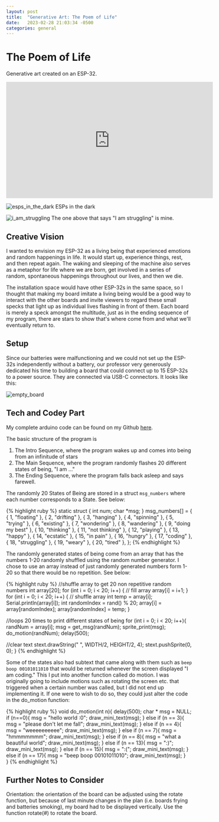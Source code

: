 ```yaml
---
layout: post
title:  "Generative Art: The Poem of Life"
date:   2023-02-28 21:03:34 -0500
categories: general
---
```


# The Poem of Life
Generative art created on an ESP-32.

<iframe width="560" height="315" src="https://www.youtube.com/embed/4seEMUTgprs" title="YouTube video player" frameborder="0" allow="accelerometer; autoplay; clipboard-write; encrypted-media; gyroscope; picture-in-picture; web-share" allowfullscreen></iframe>

![esps_in_the_dark](/MeMakey/assets/esps_in_the_dark.jpeg)
ESPs in the dark

![i_am_struggling](/MeMakey/assets/i_am_struggling.jpeg)
The one above that says "I am struggling" is mine.

## Creative Vision
I wanted to envision my ESP-32 as a living being that experienced emotions and random happenings in life. It would start up, experience things, rest, and then repeat again. The waking and sleeping of the machine also serves as a metaphor for life where we are born, get involved in a series of random, spontaneous happenings throughout our lives, and then we die.

The installation space would have other ESP-32s in the same space, so I thought that making my board imitate a living being would be a good way to interact with the other boards and invite viewers to regard these small specks that light up as individual lives flashing in front of them. Each board is merely a speck amongst the multitude, just as in the ending sequence of my program, there are stars to show that's where come from and what we'll eventually return to.

## Setup
Since our batteries were malfunctioning and we could not set up the ESP-32s independently without a battery, our professor very generously dedicated his time to building a board that could connect up to 15 ESP-32s to a power source. They are connected via USB-C connectors. It looks like this:

![empty_board](/MeMakey/assets/empty_board.jpg)

## Tech and Codey Part
My complete arduino code can be found on my Github [here](https://github.com/SamIAm2000/CS-3930-Creative-Embedded-Systems/tree/main/Module_1).

The basic structure of the program is 
1. The Intro Sequence, where the program wakes up and comes into being from an infinitude of stars
2. The Main Sequence, where the program randomly flashes 20 different states of being, "I am ..."
3. The Ending Sequence, where the program falls back asleep and says farewell.

The randomly 20 States of Being are stored in a struct `msg_numbers` where each number corresponds to a State. See below:

{% highlight ruby %}
static struct {
  int num; 
  char *msg;
} msg_numbers[] = {
	{ 1, "floating" },
	{ 2, "drifting" },
	{ 3, "hanging" },
	{ 4, "spinning" },
	{ 5, "trying" },
	{ 6, "existing" },
	{ 7, "wondering" },
	{ 8, "wandering" },
	{ 9, "doing my best" },
	{ 10, "thinking" },
	{ 11, "not thinking" },
	{ 12, "playing" },
	{ 13, "happy" },
	{ 14, "ecstatic" },
	{ 15, "in pain" },
  { 16, "hungry" },
  { 17, "coding" },
  { 18, "struggling" },
  { 19, "weary" },
  { 20, "tired" },
};
{% endhighlight %}

The randomly generated states of being come from an array that has the numbers 1-20 randomly shuffled using the random number generator. I chose to use an array instead of just randomly generated numbers form 1-20 so that there would be no repetition. See below:


{% highlight ruby %}
//shuffle array to get 20 non repetitive random numbers
int array[20];
for (int i = 0; i < 20; i++) {     // fill array
  array[i] = i+1;
}
for (int i = 0; i < 20; i++) {    // shuffle array
  int temp = array[i];
  Serial.println(array[i]);
  int randomIndex = rand() % 20;
  array[i] = array[randomIndex];
  array[randomIndex] = temp;
}

//loops 20 times to print different states of being
for (int i = 0; i < 20; i++){
  randNum = array[i];
  msg = get_msg(randNum);
  sprite_print(msg);
  do_motion(randNum);
  delay(500);

  //clear text
  stext.drawString("                                           ", WIDTH/2, HEIGHT/2, 4);
  stext.pushSprite(0, 0);
}
{% endhighlight %}

Some of the states also had subtext that came along with them such as `beep boop 00101011010` that would be returned whenever the screen displayed "I am coding." This I put into another function called do motion. I was originally going to include motions such as rotating the screen etc. that triggered when a certain number was called, but I did not end up implementing it. If one were to wish to do so, they could just alter the code in the do_motion function:

{% highlight ruby %}
void do_motion(int n){
  delay(500);
  char * msg = NULL;
  if (n==0){
    msg = "hello world :0";
    draw_mini_text(msg); 
  } else if (n == 3){
    msg = "please don't let me fall";
    draw_mini_text(msg); 
  } else if (n == 4){
    msg = "weeeeeeeeee";
    draw_mini_text(msg); 
  } else if (n == 7){
    msg = "hmmmmmmm";
    draw_mini_text(msg); 
  } else if (n == 8){
    msg = "what a beautiful world";
    draw_mini_text(msg); 
  } else if (n == 13){
    msg = ":)";
    draw_mini_text(msg); 
  } else if (n == 15){
    msg = ":(";
    draw_mini_text(msg); 
  } else if (n == 17){
    msg = "beep boop 00101011010";
    draw_mini_text(msg); 
  }  
}
{% endhighlight %}

## Further Notes to Consider
Orientation: the orientation of the board can be adjusted using the rotate function, but because of last minute changes in the plan (i.e. boards frying and batteries smoking), my board had to be displayed vertically. Use the function rotate(#) to rotate the board.

